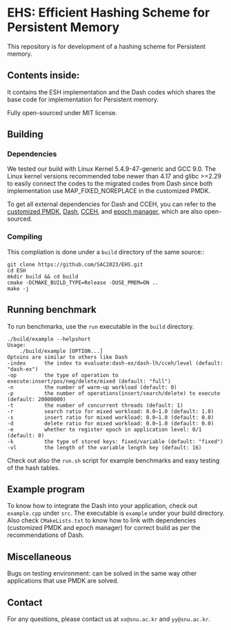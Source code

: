 # EHS: Efficient Hashing Scheme for Persistent Memory

This repository is for development of a hashing scheme for Persistent memory.

## Contents inside:

It contains the ESH implementation and the Dash codes which shares the base code for implementation for Persistent memory.

Fully open-sourced under MIT license.


## Building

### Dependencies
We tested our build with Linux Kernel 5.4.9-47-generic and GCC 9.0. The Linux kernel versions recommended tobe newer than 4.17 and glibc >=2.29 to easily connect the codes to the migrated codes from Dash since both implementation use MAP_FIXED_NOREPLACE in the customized PMDK. 

To get all external dependencies for Dash and CCEH, you can refer to the [customized PMDK](https://github.com/XiangpengHao/pmdk), [Dash](https://github.com/baotonglu/dash), [CCEH](https://github.com/DICL/CCEH), and [epoch manager](https://github.com/XiangpengHao/VeryPM), which are also open-sourced. 

### Compiling
This compliation is done under a `build` directory of the same source::
```EHS
git clone https://github.com/SAC2023/EHS.git
cd ESH
mkdir build && cd build
cmake -DCMAKE_BUILD_TYPE=Release -DUSE_PMEM=ON .. 
make -j
```

## Running benchmark
To run benchmarks, use the `run` executable in the `build` directory. 

```ESH
./build/example --helpshort
Usage: 
    ./build/example [OPTION...]
Optoins are similar to others like Dash
-index      the index to evaluate:dash-ex/dash-lh/cceh/level (default: "dash-ex")
-op         the type of operation to execute:insert/pos/neg/delete/mixed (default: "full")
-n          the number of warm-up workload (default: 0)
-p          the number of operations(insert/search/delete) to execute (default: 20000000)
-t          the number of concurrent threads (default: 1)
-r          search ratio for mixed workload: 0.0~1.0 (default: 1.0)
-s          insert ratio for mixed workload: 0.0~1.0 (default: 0.0)
-d          delete ratio for mixed workload: 0.0~1.0 (default: 0.0)
-e          whether to register epoch in application level: 0/1 (default: 0)
-k          the type of stored keys: fixed/variable (default: "fixed")
-vl         the length of the variable length key (default: 16)
```
Check out also the `run.sh` script for example benchmarks and easy testing of the hash tables. 

## Example program

To know how to integrate the Dash into your application, check out `example.cpp` under `src`.
The executable is `example` under your build directory. 
Also check `CMakeLists.txt` to know how to link with dependencies (customized PMDK and epoch manager) for correct build as per the recommendations of Dash. 

## Miscellaneous

Bugs on testing environment: can be solved in the same way other applications that use PMDK are solved.

## Contact

For any questions, please contact us at `xx@snu.ac.kr` and `yy@snu.ac.kr`.
